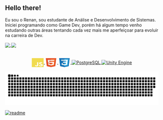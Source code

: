 ## Hello there! 
Eu sou o Renan, sou estudante de Análise e Desenvolvimento de Sistemas. Iniciei programando como Game Dev, porém há algum tempo venho estudando outras áreas tentando cada vez mais me aperfeiçoar para evoluir na carreira de Dev. 

<div>
  <a href="https://github.com/RenanLMenezes">
  <img height="180em"   align="center" src="https://github-readme-stats.vercel.app/api?username=RENANLMENEZES&show_icons=true&theme=react&include_all_commits=true&count_private=true"/>
  <img height="180em"  align="center" src="https://github-readme-stats.vercel.app/api/top-langs/?username=RENANLMENEZES&layout=compact&langs_count=7&theme=react" />


</div>
 <br>
<div  align="center"> 
  <div style="display: inline_block"><br>
  <img align="center" alt="Js" height="30" width="40" src="https://raw.githubusercontent.com/devicons/devicon/master/icons/javascript/javascript-plain.svg">
  <img align="center" alt="HTML" height="30" width="40" src="https://raw.githubusercontent.com/devicons/devicon/master/icons/html5/html5-original.svg">
  <img align="center" alt="CSS" height="30" width="40" src="https://raw.githubusercontent.com/devicons/devicon/master/icons/css3/css3-original.svg">
  <img align="center" alt="PostgreSQL" height="40" width="40" src="https://cutt.ly/HTocIlH">
  <img align="center" alt="Unity Engine" width="60" src="https://cutt.ly/6TonBYt">
  
 
    
</div>

  ![Snake animation](https://github.com/RenanLMenezes/RenanLMenezes/blob/output/github-contribution-grid-snake.svg)
 
</div>
 
[![readme](https://github-readme-stats.vercel.app/api/pin/?username=RenanLMenezes&repo=RenanLMenezes&theme=react)](https://github.com/RenanLMenezes/RenanLMenezes)

